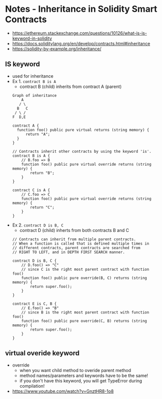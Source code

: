 # Notes - Inheritance in Solidity Smart Contracts
- https://ethereum.stackexchange.com/questions/10126/what-is-is-keyword-in-solidity
- https://docs.soliditylang.org/en/develop/contracts.html#inheritance
- https://solidity-by-example.org/inheritance/

## IS keyword
- used for inheritance
- Ex 1. ```contract B is A```
  - contract B (child) inherits from contract A (parent)
  ```
  Graph of inheritance
      A
     / \
    B   C
   / \ /
  F  D,E

  contract A {
    function foo() public pure virtual returns (string memory) {
        return "A";
    }
  } 

  // Contracts inherit other contracts by using the keyword 'is'.
  contract B is A {
      // B.foo => B
      function foo() public pure virtual override returns (string memory) {
          return "B";
      }
  }

  contract C is A {
      // C.foo => C
      function foo() public pure virtual override returns (string memory) {
          return "C";
      }
  }
  ```
- Ex 2. ```contract D is B, C```
  - contract D (child) inherts from both contracts B and C
  ```
  // Contracts can inherit from multiple parent contracts.
  // When a function is called that is defined multiple times in
  // different contracts, parent contracts are searched from
  // RIGHT TO LEFT, and in DEPTH FIRST SEARCH manner.

  contract D is B, C {
      // D.foo() => "C"
      // since C is the right most parent contract with function foo()
      function foo() public pure override(B, C) returns (string memory) {
          return super.foo();
      }
  }

  contract E is C, B {
      // E.foo() => "B"
      // since B is the right most parent contract with function foo()
      function foo() public pure override(C, B) returns (string memory) {
          return super.foo();
      }
  }
  ```

## virtual overide keyword
- override
  - when you want child method to overide parent method
  - method names/parameters and keywords have to be the same!
  - if you don't have this keyword, you will get TypeError during compilation!
- https://www.youtube.com/watch?v=GnztHR8-1o8
